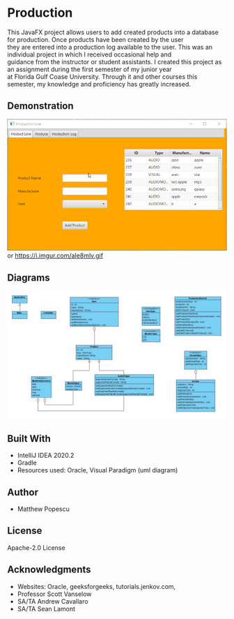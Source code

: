 # Production

This JavaFX project allows users to add created products into a database for production. Once products have been created by the user <br />
they are entered into a production log available to the user. This was an individual project in which I received occasional help and <br />
guidance from the instructor or student assistants. I created this project as an assignment during the first semester of my junior year <br />
at Florida Gulf Coase University. Through it and other courses this semester, my knowledge and proficiency has greatly increased.

## Demonstration

![Production](xmn7pomb59.gif) 
or
https://i.imgur.com/aIe8mlv.gif

## Diagrams

![Class Diagram](umlProduction.JPG)

## Built With

* IntelliJ IDEA 2020.2
* Gradle  
* Resources used: Oracle, Visual Paradigm (uml diagram) 

## Author

* Matthew Popescu

## License

Apache-2.0 License

## Acknowledgments

* Websites: Oracle, geeksforgeeks, tutorials.jenkov.com, 
* Professor Scott Vanselow
* SA/TA Andrew Cavallaro
* SA/TA Sean Lamont
